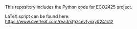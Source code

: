 This repository includes the Python code for ECO2425 project.

LaTeX script can be found here: https://www.overleaf.com/read/xfgzcnvfyvxy#241c12
